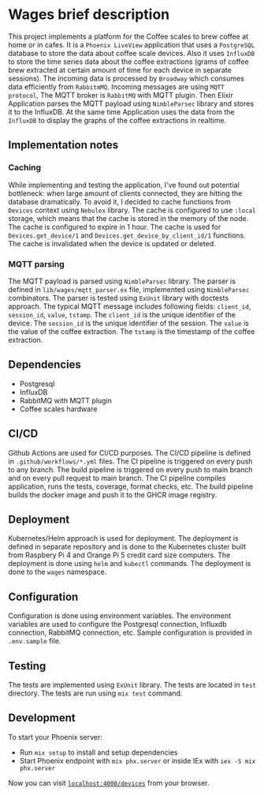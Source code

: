 # Wages brief description

This project implements a platform for the Coffee scales to brew coffee at home or in cafes.
It is a `Phoenix LiveView` application that uses a `PostgreSQL` database to store the data about coffee scale devices. Also it uses `InfluxDB` to store the time series data about the coffee extractions (grams of coffee brew extracted at certain amount of time for each device in separate sessions). The incoming data is processed by `Broadway` which consumes data efficiently from `RabbitmMQ`. Incoming messages are using `MQTT protocol`, The MQTT broker is `RabbitMQ` with MQTT plugin. Then Elixir Application parses the MQTT payload using `NimbleParsec` library and stores it to the InfluxDB. At the same time Application uses the data from the `InfluxDB` to display the graphs of the coffee extractions in realtime.

## Implementation notes

### Caching

While implementing and testing the application, I've found out potential bottleneck: when large amount of clients connected, they are hitting the database dramatically. To avoid it, I decided to cache functions from `Devices` context using `Nebulex` library. The cache is configured to use `:local` storage, which means that the cache is stored in the memory of the node. The cache is configured to expire in 1 hour. The cache is used for `Devices.get_device/1` and `Devices.get_device_by_client_id/1` functions. The cache is invalidated when the device is updated or deleted.

### MQTT parsing

The MQTT payload is parsed using `NimbleParsec` library. The parser is defined in `lib/wages/mqtt_parser.ex` file, implemented using `NimbleParsec` combinators. The parser is tested using `ExUnit` library with doctests approach. The typical MQTT message includes following fields: `client_id`, `session_id`, `value`, `tstamp`. The `client_id` is the unique identifier of the device. The `session_id` is the unique identifier of the session. The `value` is the value of the coffee extraction. The `tstamp` is the timestamp of the coffee extraction.

## Dependencies

* Postgresql
* InfluxDB
* RabbitMQ with MQTT plugin
* Coffee scales hardware

## CI/CD

Github Actions are used for CI/CD purposes. The CI/CD pipeline is defined in `.github/workflows/*.yml` files. The CI pipeline is triggered on every push to any branch. The build pipeline is triggered on every push to main branch and on every pull request to main branch. The CI pipeline compiles application, runs the tests, coverage, format checks, etc. The build pipeline builds the docker image and push it to the GHCR image registry.

## Deployment

Kubernetes/Helm approach is used for deployment. The deployment is defined in separate repository and is done to the Kubernetes cluster built from Raspbery Pi 4 and Orange Pi 5 credit card size computers. The deployment is done using `helm` and `kubectl` commands. The deployment is done to the `wages` namespace.

## Configuration

Configuration is done using environment variables. The environment variables are used to configure the Postgresql connection, Influxdb connection, RabbitMQ connection, etc. Sample configuration is provided in `.env.sample` file.

## Testing

The tests are implemented using `ExUnit` library. The tests are located in `test` directory. The tests are run using `mix test` command.

## Development

To start your Phoenix server:

  * Run `mix setup` to install and setup dependencies
  * Start Phoenix endpoint with `mix phx.server` or inside IEx with `iex -S mix phx.server`

Now you can visit [`localhost:4000/devices`](http://localhost:4000/devices) from your browser.
